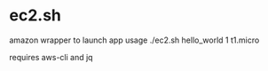 # ec2.sh
amazon wrapper to launch app
usage
./ec2.sh hello_world 1 t1.micro


requires aws-cli and jq
